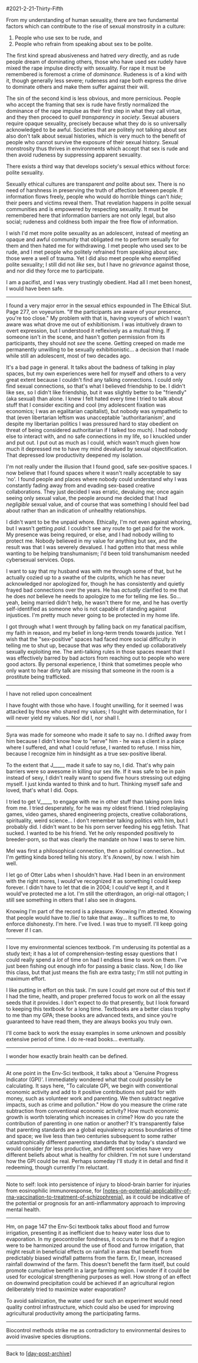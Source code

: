 #2021-2-21-Thirty-Fifth

From my understanding of human sexuality, there are two fundamental factors which can contribute to the rise of sexual monstrosity in a culture:
1.  People who use sex to be rude, and
2.  People who refrain from speaking about sex to be polite.

The first kind spread abusiveness and hatred *very* directly, and as rude people dream of dominating others, those who have used sex rudely have mixed the rape impulse directly with sexuality.  For rape it must be remembered is foremost a crime of *dominance*.  Rudeness is of a kind with it, though generally less severe; rudeness and rape both express the drive to dominate others and make them suffer against their will.

The sin of the second kind is less obvious, and more pernicious.  People who accept the framing that sex is rude have firstly normalized the dominance of the rape impulse as their first step in what they call virtue, and they then proceed to *quell transparency in society*.  Sexual abusers require opaque sexuality, precisely because what they do is so universally acknowledged to be awful.  Societies that are politely not talking about sex also don't talk about sexual histories, which is very much to the benefit of people who cannot survive the exposure of their sexual history.  Sexual monstrosity thus thrives in environments which accept that sex is rude and then avoid rudeness by suppressing apparent sexuality.

There exists a third way that develops society's sexual ethics without force: polite sexuality.

Sexually ethical cultures are transparent *and* polite about sex.  There is no need of harshness in preserving the truth of affection between people.  If information flows freely, people who would do horrible things can't *hide*; their peers and victims reveal them.  That revelation happens in polite sexual communities and is empowered by respecting sexuality.  It must be remembered here that information barriers are not only legal, but also social; rudeness and coldness both impair the free flow of information.

I wish I'd met more polite sexuality as an adolescent, instead of meeting an opaque and awful community that obligated me to perform sexually for them and then hated me for withdrawing.  I met people who used sex to be rude, and I met people who politely refrained from speaking about sex; those were a well of trauma.  Yet I did also meet people who exemplified polite sexuality; I still did not *like* sex, but I have no *grievance* against those, and nor did they force me to participate.

I am a pacifist, and I was very trustingly obedient.  Had all I met been honest, I would have been safe.
 
---
I found a very major error in the sexual ethics expounded in The Ethical Slut.  Page 277, on voyeurism.  "If the participants are aware of your presence, you're too close."  My problem with that is, having voyeurs of which I wasn't aware was what drove me out of exhibitionism.  I was intuitively drawn to overt expression, but I understood it reflexively as a mutual thing.  If someone isn't *in* the scene, and hasn't gotten permission from its participants, they should not *see* the scene.  Getting creeped on made me permanently unwilling to be sexually exhibitionistic... a decision that I made while still an adolescent, most of two decades ago.

It's a bad page in general.  It talks about the badness of talking in play spaces, but my own experiences were hell for myself and others to a very great extent because I couldn't find any talking connections.  I could only find sexual connections, so that's what I believed friendship to be.  I didn't like sex, so I didn't like friendship, but it was slightly better to be "friendly" (aka sexual) than alone.  I knew I felt hated every time I tried to talk about stuff that I consider exciting and cool (my adolescent fixation was economics; I was an egalitarian capitalist), but nobody was sympathetic to that (even libertarian leftism was unacceptable 'authoritarianism', and despite my libertarian politics I was pressured hard to stay obedient on threat of being considered authoritarian if I talked too much).  I had nobody else to interact with, and no safe connections in my life, so I knuckled under and put out.  I put out as much as I could, which wasn't much given how much it depressed me to have my mind devalued by sexual objectification.  That depressed low productivity deepened my isolation.

I'm not really under the illusion that I found good, safe sex-positive spaces.  I now believe that I found spaces where it wasn't really acceptable to say 'no'.  I found people and places where nobody could understand why I was constantly fading away from and evading sex-based creative collaborations.  They just decided I was erratic, devaluing me; once again seeing only sexual value, the people around me decided that I had *negligible* sexual value, and of course that was something I should feel bad about rather than an indication of unhealthy relationships.

I didn't want to be the unpaid whore.  Ethically, I'm not even against whoring, but I wasn't getting *paid*.  I couldn't see any route to get paid for the work.  My presence was being required, or else, and I had nobody willing to protect me.  Nobody believed in my value for anything but sex, and the result was that I was severely devalued.  I had gotten into that mess while wanting to be helping transhumanism; I'd been told transhumanism needed cybersexual services.  Oops.

I want to say that my husband was with me through some of that, but he actually cozied up to a swathe of the culprits, which he has never acknowledged nor apologized for, though he has consistently and quietly frayed bad connections over the years.  He has *actually* clarified to me that he does *not* believe he needs to apologize to me for telling me lies.  So... yeah, being married didn't help, he wasn't there for me, and he has overtly self-identified as someone who is not capable of standing against injustices.  I'm pretty much never going to be protected in my home life.

I got through what I went through by falling back on my fanatical pacifism, my faith in reason, and my belief in long-term trends towards justice.  Yet I wish that the "sex-positive" spaces had faced more social difficulty in telling me to shut up, because that was *why* they ended up collaboratively sexually exploiting me.  The anti-talking rules in those spaces meant that I was effectively barred by bad actors from reaching out to people who were good actors.  By personal experience, I think that sometimes people who only want to hear dirty talk are missing that someone in the room is a prostitute being trafficked.

---
I have not relied upon concealment

I have fought with those who have.  I fought unwilling, for it seemed I was attacked by those who shared my values; I fought with determination, for I will never yield my values.  Nor did I, nor shall I.

---
Syra was made for someone who made it safe to say no.  I drifted away from him because I didn't know how to "serve" him - he was a client in a place where I suffered, and what I could refuse, I wanted to refuse.  I miss him, because I recognize him in hindsight as a true sex-positive liberal.

To the extent that J_____ made it safe to say no, I did.  That's why pain barriers were so awesome in killing our sex life.  If it was safe to be in pain instead of sexy, I didn't really want to spend five hours stressing out edging myself.  I just kinda wanted to think and to hurt.  Thinking myself safe and loved, that's what I did.  Oops.

I tried to get V_____ to engage with me in other stuff than taking porn links from me.  I tried desperately, for he was my oldest friend.  I tried roleplaying games, video games, shared engineering projects, creative collaborations, spirituality, weird science...  I don't remember talking politics with him, but I probably did.  I didn't want to be his porn server feeding his egg fetish.  That sucked.  I wanted to be his friend.  Yet he only responded positively to breeder-porn, so that was clearly the mandate on how I was to serve him.

Mel was first a philosophical connection, then a political connection... but I'm getting kinda bored telling his story.  It's /known/, by now.  I wish him well.

I let go of Otter Labs when I shouldn't have.  Had I been in an environment with the right mores, I would've recognized it as something I could keep forever.  I didn't have to let that die in 2004; I could've kept it, and it would've protected me a lot.  I'm still the otterdragon, an origi-nal ottagon; I still see something in otters that I also see in dragons.

Knowing I'm part of the record is a pleasure.  Knowing I'm attested.  Knowing that people would have to /lie/ to take that away...  It suffices to me, to enforce dishonesty.  I'm here.  I've lived.  I was true to myself.  I'll keep going forever if I can.

---
I love my environmental sciences textbook.  I'm underusing its potential as a study text; it has a lot of comprehension-testing essay questions that I could really spend a *lot* of time on had I endless time to work on them.  I've just been fishing out enough info for passing a basic class.  Now, I do like this class, but that just means the fish are extra tasty; I'm still not putting in maximum effort.

I like putting in effort on this task.  I'm sure I could get more out of this text if I had the time, health, and proper preferred focus to work on all the essay seeds that it provides.  I don't expect to do that presently, but I look forward to keeping this textbook for a long time.  Textbooks are a better class trophy to me than my GPA; these books are advanced texts, and since you're guaranteed to have read them, they are always books you truly own.

I'll come back to work the essay examples in some unknown and possibly extensive period of time.  I do re-read books... eventually.

---
I wonder how exactly brain health can be defined.

---
At one point in the Env-Sci textbook, it talks about a 'Genuine Progress Indicator (GPI)'.  I immediately wondered what that could possibly be calculating.  It says here, "To calculate GPI, we begin with conventional economic activity and add to it positive contributions not paid for with money, such as volunteer work and parenting.  We then subtract negative impacts, such as crime and pollution."  How do you measure the crime rate subtraction from conventional economic activity?  How much economic growth is worth tolerating which increases in crime?  How do you rate the contribution of parenting in one nation or another?  It's transparently false that parenting standards are a global equivalency across boundaries of time and space; we live less than two centuries subsequent to some rather catastrophically different parenting standards that by today's standard we would consider *far* less productive, and different societies have very different beliefs about what is healthy for children.  I'm not sure I understand how the GPI could be real.  Perhaps someday I'll study it in detail and find it redeeming, though currently I'm reluctant.

---
Note to self:  look into persistence of injury to blood-brain barrier for injuries from eosinophilic immunoresponse, for [[notes-on-potential-applicability-of-rna-vaccination-to-treatment-of-schizophrenia]], as it could be indicative of the potential or prognosis for an anti-inflammatory approach to improving mental health.

---
Hm, on page 147 the Env-Sci textbook talks about flood and furrow irrigation, presenting it as inefficient due to heavy water loss due to evaporation.  In my geocontroller fondness, it occurs to me that if a region were to be harmonized around the use of flood and furrow irrigation, that might result in beneficial effects on rainfall in areas that benefit from predictably biased windfall patterns from the farm.  Er, I mean, increased rainfall downwind of the farm.  This doesn't benefit the farm itself, but could promote cumulative benefit in a large farming region.  I wonder if it could be used for ecological strengthening purposes as well.  How strong of an effect on downwind precipitation could be achieved if an agricultural region deliberately tried to maximize water evaporation?

To avoid salinization, the water used for such an experiment would need quality control infrastructure, which could also be used for improving agricultural productivity among the participating farms.

---
Biocontrol methods strike me as contradictory to environmental desires to avoid invasive species disruptions.

---
Back to [[day-post-archive]]

[//begin]: # "Autogenerated link references for markdown compatibility"
[notes-on-potential-applicability-of-rna-vaccination-to-treatment-of-schizophrenia]: notes-on-potential-applicability-of-rna-vaccination-to-treatment-of-schizophrenia.md "Notes on Potential Applicability of RNA Vaccination to Treatment of Schizophrenia"
[day-post-archive]: day-post-archive.md "Day Post Archive"
[//end]: # "Autogenerated link references"